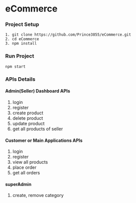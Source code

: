 # eCommerce

### Project Setup
```
1. git clone https://github.com/Prince3855/eCommerce.git
2. cd eCommerce
3. npm install
```

### Run Project
```
npm start
```

### APIs Details

#### Admin(Seller) Dashboard APIs
1. login
2. register
3. create product
4. delete product
5. update product
6. get all products of seller

#### Customer or Main Applications APIs
1. login
2. register
3. view all products
4. place order
5. get all orders

#### superAdmin
1. create, remove category
